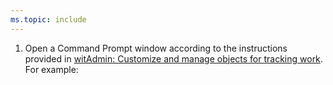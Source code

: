 ```yaml
---
ms.topic: include
---
```


<a id="run-witadmin-tool-example" />

1. Open a Command Prompt window according to the instructions provided in [witAdmin: Customize and manage objects for tracking work](../reference/witadmin/witadmin-customize-and-manage-objects-for-tracking-work.md#run-witadmin-tool). For example:  
```%programfiles(x86)%\Microsoft Visual Studio\2017\Community\Common7\IDE\CommonExtensions\Microsoft\TeamFoundation\Team Explorer
```